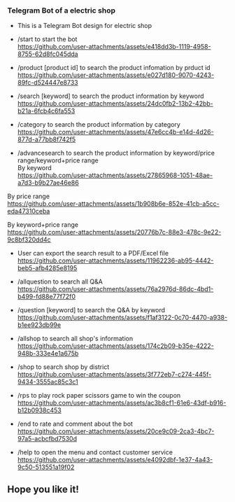 ### Telegram Bot of a electric shop

* This is a Telegram Bot design for electric shop
*  /start to start the bot<br>
https://github.com/user-attachments/assets/e418dd3b-1119-4958-8755-62d8fc045dda

*  /product [product id] to search the product infomation by prduct id<br>
https://github.com/user-attachments/assets/e027d180-9070-4243-89fc-d524447e8733

* /search [keyword] to search the product information by keyword<br>
https://github.com/user-attachments/assets/24dc0fb2-13b2-42bb-b21a-6fcb4c6fa553

* /category to search the product information by category<br>
https://github.com/user-attachments/assets/47e6cc4b-e14d-4d26-877d-a77bb8f742f5

* /advancesearch to search the product information by keyword/price range/keyword+price range<br>
By keyword<br>
https://github.com/user-attachments/assets/27865968-1051-48ae-a7d3-b9b27ae46e86

By price range<br>
https://github.com/user-attachments/assets/1b908b6e-852e-41cb-a5cc-eda47310ceba

By keyword+price range<br>
https://github.com/user-attachments/assets/20776b7c-88e3-478c-9e22-9c8bf320dd4c

* User can export the search result to a PDF/Excel file <br>
https://github.com/user-attachments/assets/11962236-ab95-4442-beb5-afb4285e8195

* /allquestion to search all Q&A<br>
https://github.com/user-attachments/assets/76a2976d-86dc-4bd1-b499-fd88e77f72f0

* /question [keyword] to search the Q&A by keyword<br>
https://github.com/user-attachments/assets/f1af3122-0c70-4470-a938-b1ee923db99e

* /allshop to search all shop's information <br>
https://github.com/user-attachments/assets/174c2b09-b35e-4222-948b-333e4e1a675b

* /shop to search shop by district<br>
https://github.com/user-attachments/assets/3f772eb7-c274-445f-9434-3555ac85c3c1

* /rps to play rock paper scissors game to win the coupon<br>
https://github.com/user-attachments/assets/ac3b8cf1-61e6-43df-b916-b12b0938c453

* /end to rate and comment about the bot<br>
https://github.com/user-attachments/assets/20ce9c09-2ca3-4bc7-97a5-acbcfbd7530d

* /help to open the menu and contact customer service<br>
https://github.com/user-attachments/assets/e4092dbf-1e37-4a43-9c50-513551a19f02

## Hope you like it!
